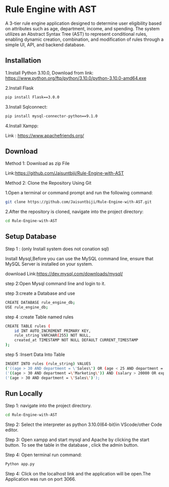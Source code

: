 
# Rule Engine with AST

A 3-tier rule engine application designed to determine user eligibility based on attributes such as age, department, income, and spending. The system utilizes an Abstract Syntax Tree (AST) to represent conditional rules, enabling dynamic creation, combination, and modification of rules through a simple UI, API, and backend database.


## Installation

1.Install Python 3.10.0,
Download from link:
https://www.python.org/ftp/python/3.10.0/python-3.10.0-amd64.exe

2.Install Flask

```bash
pip install Flask==3.0.0
```

3.Install Sqlconnect:

```bash
pip install mysql-connector-python==9.1.0
```
4.Install Xampp:

Link : https://www.apachefriends.org/
    
## Download 

Method 1: Download as zip File

Link:https://github.com/Jaisuntbiji/Rule-Engine-with-AST

Method 2:  Clone the Repository Using Git

1.Open a terminal or command prompt and run the following command:
```bash
git clone https://github.com/Jaisuntbiji/Rule-Engine-with-AST.git
```

2.After the repository is cloned, navigate into the project directory:
```bash
cd Rule-Engine-with-AST
```

## Setup Database

Step 1 : (only Install system does not conation sql)

Install Mysql,Before you can use the MySQL command line, ensure that MySQL Server is installed on your system. 

download Link:https://dev.mysql.com/downloads/mysql/

step 2:Open Mysql command line and login to it.

step 3:create a Database and use 

```bash
CREATE DATABASE rule_engine_db;
USE rule_engine_db;
```
step 4 :create Table named rules

```bash
CREATE TABLE rules (
  	id INT AUTO_INCREMENT PRIMARY KEY,
  	rule_string VARCHAR(255) NOT NULL,
  	created_at TIMESTAMP NOT NULL DEFAULT CURRENT_TIMESTAMP
);
```

step 5 :Insert Data Into Table 

```bash
INSERT INTO rules (rule_string) VALUES 
('((age > 30 AND department = \'Sales\') OR (age < 25 AND department = \'Marketing\')) AND (salary > 50000 OR experience > 5)'),
('((age > 30 AND department =\'Marketing\')) AND (salary > 20000 OR experience > 5)'),
('(age > 30 AND department = \'Sales\')');
```





## Run Locally

Step 1: navigate into the project directory.
```bash
cd Rule-Engine-with-AST
```

Step 2: Select the interpreter as python 3.10.0(64-bit)in VScode/other Code editor.

Step 3: Open xampp and start mysql and Apache by clicking the start button. To see the table in the database , click the admin button.

Step 4: Open terminal run command:
```bash
Python app.py
```
Step 4: Click on the localhost link and the application will be open.The Application was run on port 3066.



